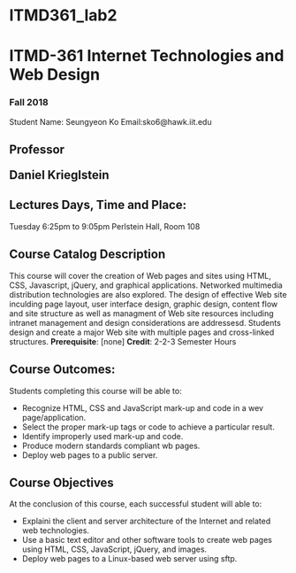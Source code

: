 # ITMD361_lab2
<!DOCTYPE html>
<html lang="en">
<head>
	<meta charset="UTF-8">
	<title>ITMD-361 Internet Technologies and Web Design</title>
</head>
<body>
<h1>ITMD-361 Internet Technologies and Web Design</h>
<h3>Fall 2018 </h2>
<P>Student Name: Seungyeon Ko  Email:sko6@hawk.iit.edu </p>
<h2>Professor </h>
<p>Daniel Krieglstein </p>
<h2>Lectures Days, Time and Place: </h2>
<p>Tuesday 6:25pm to 9:05pm 
Perlstein Hall, Room 108 </p>
<h2>Course Catalog Description</h2>
<p>This course will cover the creation of Web pages and sites using HTML, CSS, Javascript, jQuery, and graphical applications. Networked multimedia distribution technologies are also explored. The design of effective Web site inculding page layout, user interface design, graphic design, content flow and site structure as well as managment of Web site resources including intranet management and design considerations are addressesd. Students design and create a major Web site with multiple pages and cross-linked structures. <strong>Prerequisite</strong>: [none] <strong>Credit</strong>: 2-2-3 Semester Hours </p>
<h2>Course Outcomes: </h2>
<p> Students completing this course will be able to:</p>
<ul>
	<li>Recognize HTML, CSS and JavaScript mark-up and code in a wev page/application. </li>
	<li>Select the proper mark-up tags or code to achieve a particular result.</li>
	<li>Identify improperly used mark-up and code. </li>
	<li>Produce modern standards compliant wb pages. </li>
	<li>Deploy web pages to a public server. </li>
</ul>
<h2>Course Objectives</h2>
<p>At the conclusion of this course, each successful student will able to:</p>
<ul>
 	<li>Explaini the client and server architecture of the Internet and related web technologies.</li>
	<li>Use a basic text editor and other software tools to create web pages using HTML, CSS, JavaScript, jQuery, and images. </li>
	<li>Deploy web pages to a Linux-based web server using sftp. </li>
</ul> 
</body>
</html>
